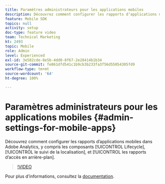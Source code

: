 ```yaml
---
title: Paramètres administrateurs pour les applications mobiles
description: Découvrez comment configurer les rapports dʼapplications mobiles dans Adobe Analytics, y compris les composants Lifecycle, le suivi de la localisation et les rapports dʼaccès en arrière-plan.
feature: Mobile SDK
topics: null
activity: setup
doc-type: feature video
team: Technical Marketing
kt: 2493
topic: Mobile
role: Admin
level: Experienced
exl-id: 3e582cde-8e5b-4dd0-8f67-2e28414b1b34
source-git-commit: fe861dfd541c1b9cb3b233fa3f56d55054305fd9
workflow-type: tm+mt
source-wordcount: '64'
ht-degree: 100%

---
```


# Paramètres administrateurs pour les applications mobiles {#admin-settings-for-mobile-apps}

Découvrez comment configurer les rapports dʼapplications mobiles dans Adobe Analytics, y compris les composants [!UICONTROL Lifecycle], [!UICONTROL le suivi de la localisation], et [!UICONTROL les rapports dʼaccès en arrière-plan].

>[!VIDEO](https://video.tv.adobe.com/v/25961/?quality=12)

Pour plus dʼinformations, consultez la [documentation](https://experienceleague.adobe.com/docs/mobile-services/using/get-started-ug/gs.html?lang=fr).
